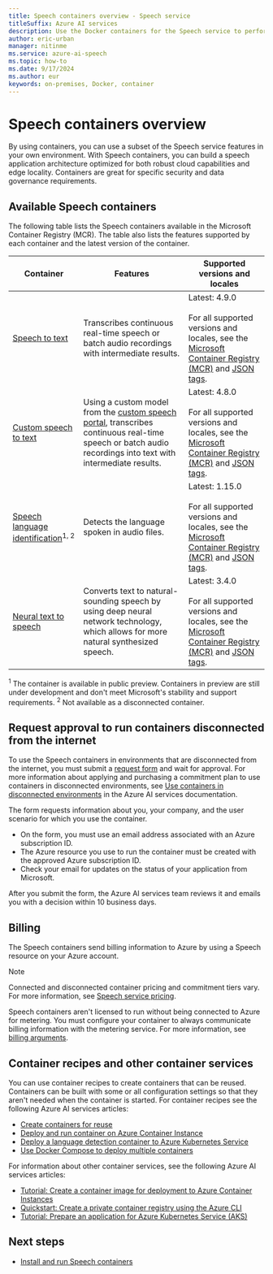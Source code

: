 ```yaml
---
title: Speech containers overview - Speech service
titleSuffix: Azure AI services
description: Use the Docker containers for the Speech service to perform speech recognition, transcription, generation, and more on-premises.
author: eric-urban
manager: nitinme
ms.service: azure-ai-speech
ms.topic: how-to
ms.date: 9/17/2024
ms.author: eur
keywords: on-premises, Docker, container
---
```


# Speech containers overview

By using containers, you can use a subset of the Speech service features in your own environment. With Speech containers, you can build a speech application architecture optimized for both robust cloud capabilities and edge locality. Containers are great for specific security and data governance requirements. 

## Available Speech containers

The following table lists the Speech containers available in the Microsoft Container Registry (MCR). The table also lists the features supported by each container and the latest version of the container. 

| Container | Features | Supported versions and locales |
|--|--|--|
| [Speech to text](speech-container-stt.md) | Transcribes continuous real-time speech or batch audio recordings with intermediate results.  | Latest: 4.9.0<br/><br/>For all supported versions and locales, see the [Microsoft Container Registry (MCR)](https://mcr.microsoft.com/product/azure-cognitive-services/speechservices/speech-to-text/tags) and [JSON tags](https://mcr.microsoft.com/v2/azure-cognitive-services/speechservices/speech-to-text/tags/list).|
| [Custom speech to text](speech-container-cstt.md) | Using a custom model from the [custom speech portal](https://speech.microsoft.com/customspeech), transcribes continuous real-time speech or batch audio recordings into text with intermediate results. | Latest: 4.8.0<br/><br/>For all supported versions and locales, see the [Microsoft Container Registry (MCR)](https://mcr.microsoft.com/product/azure-cognitive-services/speechservices/custom-speech-to-text/tags) and [JSON tags](https://mcr.microsoft.com/v2/azure-cognitive-services/speechservices/speech-to-text/tags/list). |
| [Speech language identification](speech-container-lid.md)<sup>1, 2</sup> | Detects the language spoken in audio files. | Latest: 1.15.0<br/><br/>For all supported versions and locales, see the [Microsoft Container Registry (MCR)](https://mcr.microsoft.com/product/azure-cognitive-services/speechservices/language-detection/tags) and [JSON tags](https://mcr.microsoft.com/v2/azure-cognitive-services/speechservices/language-detection/tags/list). |
| [Neural text to speech](speech-container-ntts.md) | Converts text to natural-sounding speech by using deep neural network technology, which allows for more natural synthesized speech. | Latest: 3.4.0<br/><br/>For all supported versions and locales, see the [Microsoft Container Registry (MCR)](https://mcr.microsoft.com/product/azure-cognitive-services/speechservices/neural-text-to-speech/tags) and [JSON tags](https://mcr.microsoft.com/v2/azure-cognitive-services/speechservices/neural-text-to-speech/tags/list). |

<sup>1</sup> The container is available in public preview. Containers in preview are still under development and don't meet Microsoft's stability and support requirements.
<sup>2</sup> Not available as a disconnected container.

## Request approval to run containers disconnected from the internet

To use the Speech containers in environments that are disconnected from the internet, you must submit a [request form](https://aka.ms/csdisconnectedcontainers) and wait for approval. For more information about applying and purchasing a commitment plan to use containers in disconnected environments, see [Use containers in disconnected environments](../containers/disconnected-containers.md) in the Azure AI services documentation.

The form requests information about you, your company, and the user scenario for which you use the container. 

* On the form, you must use an email address associated with an Azure subscription ID.
* The Azure resource you use to run the container must be created with the approved Azure subscription ID.
* Check your email for updates on the status of your application from Microsoft.

After you submit the form, the Azure AI services team reviews it and emails you with a decision within 10 business days.

## Billing

The Speech containers send billing information to Azure by using a Speech resource on your Azure account. 

> [!NOTE]
> Connected and disconnected container pricing and commitment tiers vary. For more information, see [Speech service pricing](https://azure.microsoft.com/pricing/details/cognitive-services/speech-services/).

Speech containers aren't licensed to run without being connected to Azure for metering. You must configure your container to always communicate billing information with the metering service. For more information, see [billing arguments](speech-container-howto.md#billing-arguments). 

## Container recipes and other container services

You can use container recipes to create containers that can be reused. Containers can be built with some or all configuration settings so that they aren't needed when the container is started. For container recipes see the following Azure AI services articles:
- [Create containers for reuse](../containers/container-reuse-recipe.md)
- [Deploy and run container on Azure Container Instance](../containers/azure-container-instance-recipe.md)
- [Deploy a language detection container to Azure Kubernetes Service](../containers/azure-kubernetes-recipe.md)
- [Use Docker Compose to deploy multiple containers](../containers/docker-compose-recipe.md)

For information about other container services, see the following Azure AI services articles:
- [Tutorial: Create a container image for deployment to Azure Container Instances](/azure/container-instances/container-instances-tutorial-prepare-app)
- [Quickstart: Create a private container registry using the Azure CLI](/azure/container-registry/container-registry-get-started-azure-cli)
- [Tutorial: Prepare an application for Azure Kubernetes Service (AKS)](/azure/aks/tutorial-kubernetes-prepare-app)

## Next steps

* [Install and run Speech containers](speech-container-howto.md)


